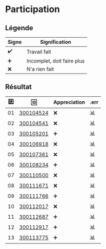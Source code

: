 # Participation

## Légende 

| Signe              | Signification                 |
|--------------------|-------------------------------|
| :heavy_check_mark: | Travail fait                  |
| :heavy_plus_sign:  | Incomplet, doit faire plus    |
| :x:                | N'a rien fait                 |

## Résultat

|:hash:| :id:                             | Appreciation       | .err                          |
|------|----------------------------------|--------------------|--------------------------------------|
| 01   | [300104524](b300104524-blank-ng) | :x:                | [:bar_chart:](.err/300104524) |
| 02   | [300104541](b300104541-blank-ng) | :x:                | [:bar_chart:](.err/300104541) |
| 03   | [300105201](b300105201-blank-ng) | :heavy_plus_sign:  | [:bar_chart:](.err/300105201) |
| 04   | [300106918](b300106918-blank-ng) | :x:                | [:bar_chart:](.err/300106918) |
| 05   | [300107361](b300107361)          | :x:                | [:bar_chart:](.err/300107361) |
| 06   | [300108234](b300108234-blank-ng) | :heavy_plus_sign:  | [:bar_chart:](.err/300108234) |
| 07   | [300110500](b300110500-blank-ng) | :x:                | [:bar_chart:](.err/300110500) |
| 08   | [300111671](b300111671-blank-ng) | :x:                | [:bar_chart:](.err/300111671) |
| 09   | [300111766](b300111766-blank-ng) | :heavy_plus_sign:  | [:bar_chart:](.err/300111766) |
| 10   | [300112017](b300112017-blank-ng) | :x:                | [:bar_chart:](.err/300112017) |
| 11   | [300112687](b300112687-blank-ng) | :heavy_plus_sign:  | [:bar_chart:](.err/300112687) |
| 12   | [300112917](b300112917-blank-ng) | :heavy_plus_sign:  | [:bar_chart:](.err/300112917) |
| 13   | [300113775](b300113775-blank-ng) | :heavy_plus_sign:  | [:bar_chart:](.err/300113775) |
